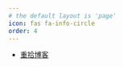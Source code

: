 ```yaml
---
# the default layout is 'page'
icon: fas fa-info-circle
order: 4
---
```


- [重拾博客](/posts/resume-blogging.html)
